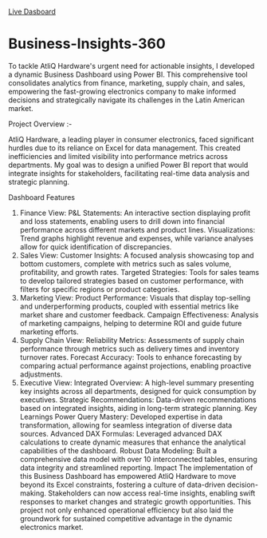 [Live Dasboard](https://app.powerbi.com/view?r=eyJrIjoiMzdhOTNmMDAtN2IwMy00OGE1LWJlZDUtOGNlY2Y5Mjc0MWUzIiwidCI6ImM2ZTU0OWIzLTVmNDUtNDAzMi1hYWU5LWQ0MjQ0ZGM1YjJjNCJ9)

# Business-Insights-360
To tackle AtliQ Hardware's urgent need for actionable insights, I developed a dynamic Business Dashboard using Power BI. This comprehensive tool consolidates analytics from finance, marketing, supply chain, and sales, empowering the fast-growing electronics company to make informed decisions and strategically navigate its challenges in the Latin American market.

Project Overview :-

AtliQ Hardware, a leading player in consumer electronics, faced significant hurdles due to its reliance on Excel for data management. This created inefficiencies and limited visibility into performance metrics across departments. My goal was to design a unified Power BI report that would integrate insights for stakeholders, facilitating real-time data analysis and strategic planning.

Dashboard Features
1. Finance View:
P&L Statements: An interactive section displaying profit and loss statements, enabling users to drill down into financial performance across different markets and product lines.
Visualizations: Trend graphs highlight revenue and expenses, while variance analyses allow for quick identification of discrepancies.
2. Sales View:
Customer Insights: A focused analysis showcasing top and bottom customers, complete with metrics such as sales volume, profitability, and growth rates.
Targeted Strategies: Tools for sales teams to develop tailored strategies based on customer performance, with filters for specific regions or product categories.
3. Marketing View:
Product Performance: Visuals that display top-selling and underperforming products, coupled with essential metrics like market share and customer feedback.
Campaign Effectiveness: Analysis of marketing campaigns, helping to determine ROI and guide future marketing efforts.
4. Supply Chain View:
Reliability Metrics: Assessments of supply chain performance through metrics such as delivery times and inventory turnover rates.
Forecast Accuracy: Tools to enhance forecasting by comparing actual performance against projections, enabling proactive adjustments.
5. Executive View:
Integrated Overview: A high-level summary presenting key insights across all departments, designed for quick consumption by executives.
Strategic Recommendations: Data-driven recommendations based on integrated insights, aiding in long-term strategic planning.
Key Learnings
Power Query Mastery: Developed expertise in data transformation, allowing for seamless integration of diverse data sources.
Advanced DAX Formulas: Leveraged advanced DAX calculations to create dynamic measures that enhance the analytical capabilities of the dashboard.
Robust Data Modeling: Built a comprehensive data model with over 10 interconnected tables, ensuring data integrity and streamlined reporting.
Impact
The implementation of this Business Dashboard has empowered AtliQ Hardware to move beyond its Excel constraints, fostering a culture of data-driven decision-making. Stakeholders can now access real-time insights, enabling swift responses to market changes and strategic growth opportunities. This project not only enhanced operational efficiency but also laid the groundwork for sustained competitive advantage in the dynamic electronics market.
